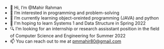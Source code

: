 - 👋 Hi, I’m @Mahir Rahman
- 👀 I’m interested in programming and problem-solving
- 🌱 I’m currently learning object-oreinted programming (JAVA) and python
- 📘 I'm hoping to learn Systems 1 and Data Structure in Spring 2022
- 🔍 I’m looking for an internship or research assisstant position in the field of Computer Science and Engineering for Summer 2022
- 📫 You can reach out to me at pmmahir80@gmail.com 

<!---
Cinereous2001/Cinereous2001 is a ✨ special ✨ repository because its `README.md` (this file) appears on your GitHub profile.
You can click the Preview link to take a look at your changes.
--->
